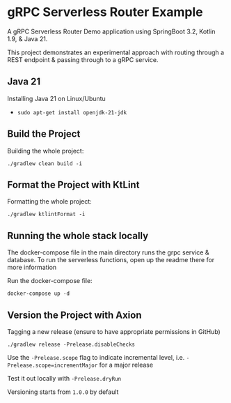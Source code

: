 # gRPC Serverless Router Example

A gRPC Serverless Router Demo application using SpringBoot 3.2, Kotlin 1.9, & Java 21.

This project demonstrates an experimental approach with routing through a REST endpoint & passing through to a gRPC service. 

## Java 21

Installing Java 21 on Linux/Ubuntu

- `sudo apt-get install openjdk-21-jdk`

## Build the Project

Building the whole project:

```shell
./gradlew clean build -i
```

## Format the Project with KtLint

Formatting the whole project:

```shell
./gradlew ktlintFormat -i
```

## Running the whole stack locally

The docker-compose file in the main directory runs the grpc service & database. To run the serverless functions, open up the readme there for more information

Run the docker-compose file:

`docker-compose up -d`

## Version the Project with Axion

Tagging a new release (ensure to have appropriate permissions in GitHub)

```shell
./gradlew release -Prelease.disableChecks
```

Use the `-Prelease.scope` flag to indicate incremental level, i.e. `-Prelease.scope=incrementMajor` for a major release

Test it out locally with `-Prelease.dryRun`

Versioning starts from `1.0.0` by default
